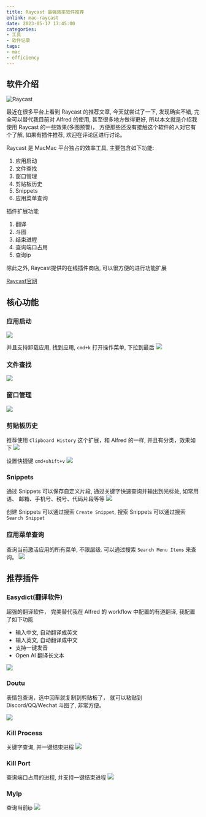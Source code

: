 ```yaml
---
title: Raycast 最强效率软件推荐
enlink: mac-raycast
date: 2023-05-17 17:45:00
categories:
- 工具
- 软件记录
tags:
- mac
- efficiency
---
```


## 软件介绍

![Raycast](https://img.saodiyang.com/picgo_qiniu202305171806865.png)

最近在很多平台上看到 Raycast 的推荐文章, 今天就尝试了一下, 发现确实不错, 完全可以替代我目前对 Alfred 的使用, 甚至很多地方做得更好, 所以本文就是介绍我使用 Raycast 的一些效果(多图预警)， 方便那些还没有接触这个软件的人对它有个了解, 如果有插件推荐, 欢迎在评论区进行讨论。

Raycast 是 MacMac 平台独占的效率工具, 主要包含如下功能:
1. 应用启动
2. 文件查找
3. 窗口管理
4. 剪贴板历史
5. Snippets
6. 应用菜单查询

插件扩展功能
1. 翻译
2. 斗图
3. 结束进程
4. 查询端口占用
5. 查询ip

除此之外, Raycast提供的在线插件商店, 可以很方便的进行功能扩展

[Raycast官网](https://www.raycast.com)

## 核心功能

### 应用启动

![](https://img.saodiyang.com/picgo_qiniu202305172245860.png)

并且支持卸载应用, 找到应用, `cmd+k` 打开操作菜单, 下拉到最后
![](https://img.saodiyang.com/picgo_qiniu202305181223320.png)

### 文件查找
![](https://img.saodiyang.com/picgo_qiniu202305172249647.png)

### 窗口管理
![](https://img.saodiyang.com/picgo_qiniu202305172251703.png)

### 剪贴板历史

推荐使用 `Clipboard History` 这个扩展，和 Alfred 的一样, 并且有分类，效果如下
![](https://img.saodiyang.com/picgo_qiniu202305181002644.png)

设置快捷键 `cmd+shift+v`
![](https://img.saodiyang.com/picgo_qiniu202305181052831.png)

### Snippets
通过 Snippets 可以保存自定义片段, 通过关键字快速查询并输出到光标处, 如常用语、 邮箱、手机号、税号、代码片段等等
![](https://img.saodiyang.com/picgo_qiniu202305181108693.png)

创建 Snippets 可以通过搜索 `Create Snippet`, 搜索 Snippets 可以通过搜索`Search Snippet`

### 应用菜单查询
查询当前激活应用的所有菜单, 不限层级. 可以通过搜索 `Search Menu Items` 来查询。
![](https://img.saodiyang.com/picgo_qiniu202305181231629.png)

## 推荐插件

### Easydict(翻译软件)

超强的翻译软件， 完美替代我在 Alfred 的 workflow 中配置的有道翻译, 我配置了如下功能

- 输入中文, 自动翻译成英文
- 输入英文, 自动翻译成中文
- 支持一键发音
- Open AI 翻译长文本

![](https://img.saodiyang.com/picgo_qiniu202305172258408.png)

### Doutu

表情包查询，选中回车就复制到剪贴板了， 就可以粘贴到 Discord/QQ/Wechat 斗图了, 非常方便。

![](https://img.saodiyang.com/picgo_qiniu202305172300474.png)

### Kill Process
关键字查询, 并一键结束进程
![](https://img.saodiyang.com/picgo_qiniu202305181119726.png)

### Kill Port
查询端口占用的进程, 并支持一键结束进程
![](https://img.saodiyang.com/picgo_qiniu202305181120514.png)

### MyIp
查询当前ip
![](https://img.saodiyang.com/picgo_qiniu202305181230312.png)




